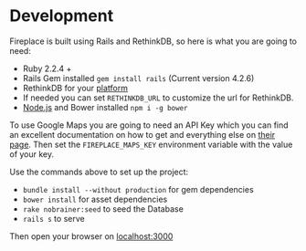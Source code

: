 # Development


Fireplace is built using Rails and RethinkDB, so here is what you are going to need:

- Ruby 2.2.4 +
- Rails Gem installed `gem install rails` (Current version 4.2.6)
- RethinkDB for your [platform](https://rethinkdb.com/docs/install/)
- If needed you can set `RETHINKDB_URL` to customize the url for RethinkDB.
- [Node.js](https://nodejs.org/en/download/) and Bower installed `npm i -g bower`

To use Google Maps you are going to need an API Key which you can find an excellent documentation on how to get and everything else on [their page](https://developers.google.com/maps/documentation/javascript/). Then set the `FIREPLACE_MAPS_KEY` environment variable with the value of your key.

Use the commands above to set up the project:
- `bundle install --without production` for gem dependencies
- `bower install` for asset dependencies
- `rake nobrainer:seed` to seed the Database
- `rails s` to serve

Then open your browser on [localhost:3000](http://localhost:3000)

